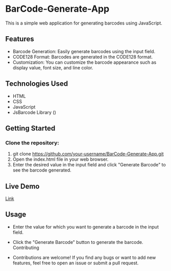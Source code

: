 # BarCode-Generate-App
This is a simple web application for generating barcodes using JavaScript.

## Features

+ Barcode Generation: Easily generate barcodes using the input field.
+ CODE128 Format: Barcodes are generated in the CODE128 format.
+ Customization: You can customize the barcode appearance such as display value, font size, and line color.


## Technologies Used

- HTML
- CSS
- JavaScript
- JsBarcode Library (<script src="https://cdnjs.cloudflare.com/ajax/libs/jsbarcode/3.11.6/JsBarcode.all.min.js" integrity="sha512-k2wo/BkbloaRU7gc/RkCekHr4IOVe10kYxJ/Q8dRPl7u3YshAQmg3WfZtIcseEk+nGBdK03fHBeLgXTxRmWCLQ==" crossorigin="anonymous" referrerpolicy="no-referrer"></script>)


## Getting Started

### Clone the repository:

1. git clone https://github.com/your-username/BarCode-Generate-App.git
2. Open the index.html file in your web browser.
3. Enter the desired value in the input field and click "Generate Barcode" to see the barcode generated.

## Live Demo

[Link](https://vercel.com/new/tushar-guptas-projects/success?developer-id%253D%2526external-id%253D%2526redirect-url%253D%2526branch%253Dmain%2526deploymentUrl%253Dbar-code-generate-ki97s5qg5-tushar-guptas-projects.vercel.app%2526projectName%253Dbar-code-generate-app%2526s%253Dhttps%253A%252F%252Fgithub.com%252Fimtushaarr%252FBarCode-Generate-App%2526gitOrgLimit%253D%2526hasTrialAvailable%253D1%2526totalProjects%253D1)


## Usage

+ Enter the value for which you want to generate a barcode in the input field.
+ Click the "Generate Barcode" button to generate the barcode.
Contributing

+ Contributions are welcome! If you find any bugs or want to add new features, feel free to open an issue or submit a pull request.


